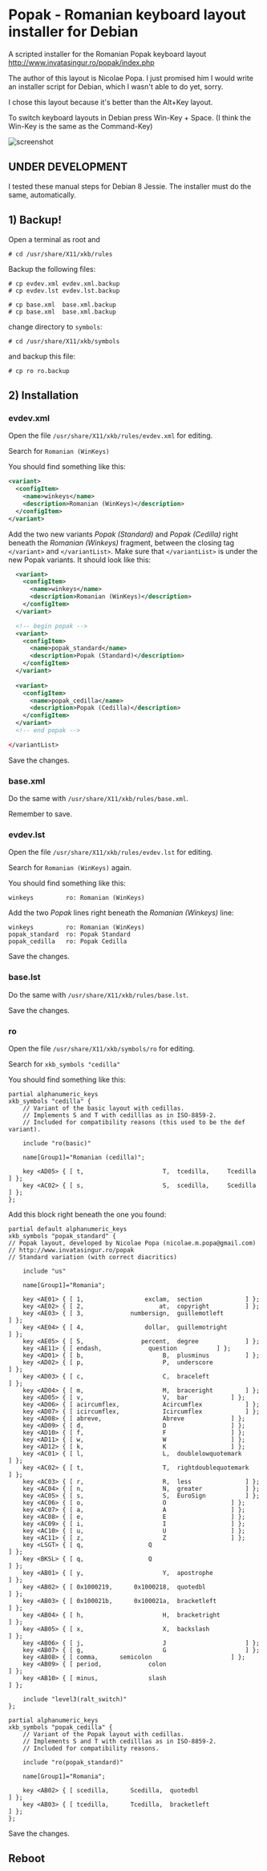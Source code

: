 # Popak - Romanian keyboard layout installer for Debian
 
A scripted installer for the Romanian Popak keyboard layout http://www.invatasingur.ro/popak/index.php

The author of this layout is Nicolae Popa. I just promised him I would write an installer script for Debian, which I wasn't able to do yet, sorry.

I chose this layout because it's better than the Alt+Key layout.

To switch keyboard layouts in Debian press Win-Key + Space. (I think the Win-Key is the same as the Command-Key)


![screenshot](ro-layout-gnome.png)

UNDER DEVELOPMENT
------------------

I tested these manual steps for Debian 8 Jessie. The installer must do the same, automatically.

## 1) Backup!

Open a terminal as root and

```
# cd /usr/share/X11/xkb/rules
```

Backup the following files:

```
# cp evdev.xml evdev.xml.backup
# cp evdev.lst evdev.lst.backup

# cp base.xml  base.xml.backup
# cp base.xml  base.xml.backup
```

change directory to `symbols`:

```
# cd /usr/share/X11/xkb/symbols
```

and backup this file:

```
# cp ro ro.backup
```

## 2) Installation 

### evdev.xml

Open the file `/usr/share/X11/xkb/rules/evdev.xml` for editing.

Search for `Romanian (WinKeys)`

You should find something like this:

```xml
<variant>
  <configItem>
    <name>winkeys</name>
    <description>Romanian (WinKeys)</description>
  </configItem>
</variant>
```

Add the two new variants _Popak (Standard)_ and _Popak (Cedilla)_ right beneath the _Romanian (Winkeys)_ fragment, between the closing tag `</variant>` and `</variantList>`. Make sure that `</variantList>` is under the new Popak variants. It should look like this:

```xml
  <variant>
    <configItem>
      <name>winkeys</name>
      <description>Romanian (WinKeys)</description>
    </configItem>
  </variant>

  <!-- begin popak -->
  <variant>
    <configItem>
      <name>popak_standard</name>
      <description>Popak (Standard)</description>
    </configItem>
  </variant>
  
  <variant>
    <configItem>
      <name>popak_cedilla</name>
      <description>Popak (Cedilla)</description>
    </configItem>
  </variant>
  <!-- end popak -->

</variantList> 
```

Save the changes.


### base.xml

Do the same with `/usr/share/X11/xkb/rules/base.xml`.

Remember to save.


### evdev.lst

Open the file `/usr/share/X11/xkb/rules/evdev.lst` for editing.

Search for `Romanian (WinKeys)` again.

You should find something like this:

```
winkeys         ro: Romanian (WinKeys)
```

Add the two _Popak_ lines right beneath the _Romanian (Winkeys)_ line:

```
winkeys         ro: Romanian (WinKeys)
popak_standard  ro: Popak Standard
popak_cedilla   ro: Popak Cedilla
```

Save the changes.


### base.lst

Do the same with `/usr/share/X11/xkb/rules/base.lst`.

Save the changes.


### ro

Open the file `/usr/share/X11/xkb/symbols/ro` for editing.

Search for `xkb_symbols "cedilla"`

You should find something like this:

```
partial alphanumeric_keys
xkb_symbols "cedilla" {
    // Variant of the basic layout with cedillas.
    // Implements S and T with cedilllas as in ISO-8859-2.
    // Included for compatibility reasons (this used to be the def variant).

    include "ro(basic)"

    name[Group1]="Romanian (cedilla)";

    key <AD05> { [ t,                      T,  tcedilla,	 Tcedilla ] };
    key <AC02> { [ s,                      S,  scedilla,	 Scedilla ] };
};
```

Add this block right beneath the one you found:

```
partial default alphanumeric_keys
xkb_symbols "popak_standard" {
// Popak layout, developed by Nicolae Popa (nicolae.m.popa@gmail.com)
// http://www.invatasingur.ro/popak
// Standard variation (with correct diacritics)

    include "us"

    name[Group1]="Romania";

    key <AE01> { [ 1,                 exclam,  section			  ] };
    key <AE02> { [ 2,                     at,  copyright		  ] };
    key <AE03> { [ 3,             numbersign,  guillemotleft 	  	  ] };
    key <AE04> { [ 4,                 dollar,  guillemotright		  ] };
    key <AE05> { [ 5,                percent,  degree			  ] };
    key <AE11> { [ endash,	     	   question			  ] };
    key <AD01> { [ b,                      B,  plusminus		  ] };
    key <AD02> { [ p,                      P,  underscore 	          ] };
    key <AD03> { [ c,                      C,  braceleft  	          ] };
    key <AD04> { [ m,                      M,  braceright		  ] };
    key <AD05> { [ v,                      V,  bar			  ] };
    key <AD06> { [ acircumflex,            Acircumflex			  ] };
    key <AD07> { [ icircumflex,            Icircumflex			  ] };
    key <AD08> { [ abreve,                 Abreve			  ] };
    key <AD09> { [ d,                      D	 			  ] };
    key <AD10> { [ f,                      F	 			  ] };
    key <AD11> { [ w,                      W	 			  ] };
    key <AD12> { [ k,                      K	 			  ] };
    key <AC01> { [ l,                      L,  doublelowquotemark         ] };
    key <AC02> { [ t,                      T,  rightdoublequotemark	  ] };
    key <AC03> { [ r,                      R,  less 			  ] };
    key <AC04> { [ n,                      N,  greater 			  ] };
    key <AC05> { [ s,                      S,  EuroSign 		  ] };
    key <AC06> { [ o,                      O	 			  ] };
    key <AC07> { [ a,                      A	 			  ] };
    key <AC08> { [ e,                      E	 			  ] };
    key <AC09> { [ i,                      I	 			  ] };
    key <AC10> { [ u,                      U	 			  ] };
    key <AC11> { [ z,                      Z	 			  ] };
    key <LSGT> { [ q,            	   Q                              ] };
    key <BKSL> { [ q,            	   Q                              ] };
    key <AB01> { [ y,                      Y,  apostrophe 	       	  ] };
    key <AB02> { [ 0x1000219,      0x1000218,  quotedbl 	       	  ] };
    key <AB03> { [ 0x100021b,      0x100021a,  bracketleft 	       	  ] };
    key <AB04> { [ h,                      H,  bracketright 	       	  ] };
    key <AB05> { [ x,                      X,  backslash 	       	  ] };
    key <AB06> { [ j,                      J		 	       	  ] };
    key <AB07> { [ g,                      G		 	       	  ] };
    key <AB08> { [ comma, 	   semicolon		          	  ] };
    key <AB09> { [ period,             colon 	      		    	  ] };
    key <AB10> { [ minus,              slash 	      		    	  ] };

    include "level3(ralt_switch)"
};

partial alphanumeric_keys
xkb_symbols "popak_cedilla" {
    // Variant of the Popak layout with cedillas.
    // Implements S and T with cedilllas as in ISO-8859-2.
    // Included for compatibility reasons.

    include "ro(popak_standard)"

    name[Group1]="Romania";

    key <AB02> { [ scedilla,      Scedilla,  quotedbl 	       	  	  ] };
    key <AB03> { [ tcedilla,      Tcedilla,  bracketleft 	       	  ] };
};
```

Save the changes.


Reboot
----

